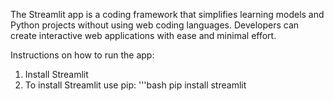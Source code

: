 The Streamlit app is a coding framework that simplifies learning models and Python projects without using web coding languages. Developers can create interactive web applications with ease and minimal effort.  

Instructions on how to run the app: 
1. Install Streamlit
2. To install Streamlit use pip:
'''bash
pip install streamlit
